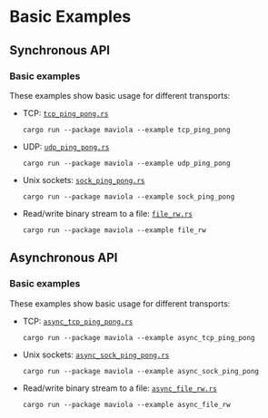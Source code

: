 Basic Examples
==============

Synchronous API
---------------

### Basic examples

These examples show basic usage for different transports:

* TCP: [`tcp_ping_pong.rs`](tcp_ping_pong.rs)
  ```shell
  cargo run --package maviola --example tcp_ping_pong
  ```
* UDP: [`udp_ping_pong.rs`](udp_ping_pong.rs)
  ```shell
  cargo run --package maviola --example udp_ping_pong
  ```
* Unix sockets: [`sock_ping_pong.rs`](sock_ping_pong.rs)
  ```shell
  cargo run --package maviola --example sock_ping_pong
  ```
* Read/write binary stream to a file: [`file_rw.rs`](file_rw.rs)
  ```shell
  cargo run --package maviola --example file_rw
  ```

Asynchronous API
----------------

### Basic examples

These examples show basic usage for different transports:

* TCP: [`async_tcp_ping_pong.rs`](async_tcp_ping_pong.rs)
  ```shell
  cargo run --package maviola --example async_tcp_ping_pong
  ```
* Unix sockets: [`async_sock_ping_pong.rs`](async_sock_ping_pong.rs)
  ```shell
  cargo run --package maviola --example async_sock_ping_pong
  ```
* Read/write binary stream to a file: [`async_file_rw.rs`](async_file_rw.rs)
  ```shell
  cargo run --package maviola --example async_file_rw
  ```
